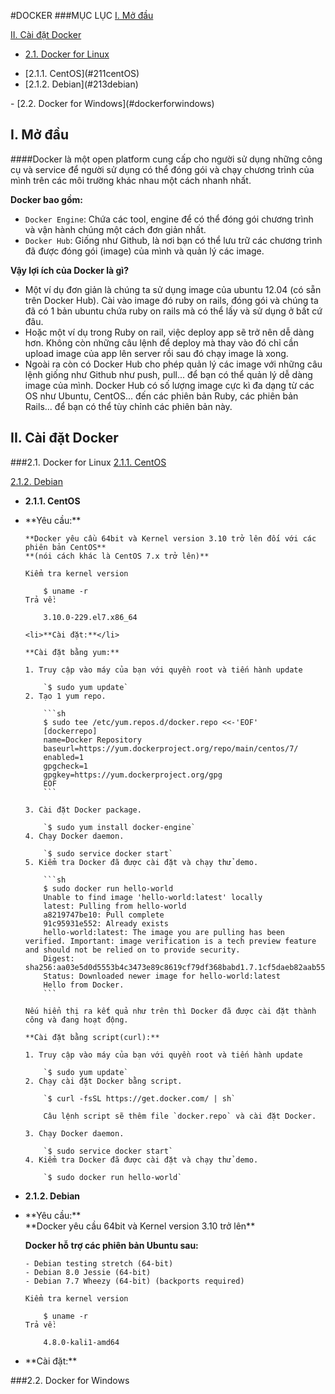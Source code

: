 #DOCKER
###MỤC LỤC
[I. Mở đầu](#modau)


[II. Cài đặt Docker](#caidatdocker)

- [2.1. Docker for Linux](#dockerforlinux)
<ul>
<li>		[2.1.1. CentOS](#211centOS)</li>
<li>		[2.1.2. Debian](#213debian)</li>
</ul>
- [2.2. Docker for Windows](#dockerforwindows) 

<a name="modau"></a>
## I. Mở đầu

####Docker là một open platform cung cấp cho người sử dụng những công cụ và service để người sử dụng có thể đóng gói và chạy chương trình của mình trên các môi trường khác nhau một cách nhanh nhất. 

**Docker bao gồm:**

- `Docker Engine`: Chứa các tool, engine để có thể đóng gói chương trình và vận hành chúng một cách đơn giản nhất.
- `Docker Hub`: Giống như Github, là nơi bạn có thể lưu trữ các chương trình đã được đóng gói (image) của mình và quản lý các image.

**Vậy lợi ích của Docker là gì?** 

- Một ví dụ đơn giản là chúng ta sử dụng image của ubuntu 12.04 (có sẵn trên Docker Hub). Cài vào image đó ruby on rails, đóng gói và chúng ta đã có 1 bản ubuntu chứa ruby on rails mà có thể lấy và sử dụng ở bất cứ đâu. 
- Hoặc một ví dụ trong Ruby on rail, việc deploy app sẽ trở nên dễ dàng hơn. Không còn những câu lệnh để deploy mà thay vào đó chỉ cần upload image của app lên server rồi sau đó chạy image là xong. 
- Ngoài ra còn có Docker Hub cho phép quản lý các image với những câu lệnh giống như Github như push, pull... để bạn có thể quản lý dễ dàng image của mình. Docker Hub có số lượng image cực kì đa dạng từ các OS như Ubuntu, CentOS... đến các phiên bản Ruby, các phiên bản Rails... để bạn có thể tùy chỉnh các phiên bản này.

<a name="caidatdocker"></a>
## II. Cài đặt Docker

<a name="dockerforlinux"></a>
###2.1. Docker for Linux
[2.1.1. CentOS](#211centOS)

[2.1.2. Debian](#212debian)

<a name="211centOS"></a>
- **2.1.1. CentOS**
<ul>
    <li>**Yêu cầu:**</li>

    **Docker yêu cầu 64bit và Kernel version 3.10 trở lên đối với các phiên bản CentOS** 
    **(nói cách khác là CentOS 7.x trở lên)**
    
    Kiểm tra kernel version
    
        $ uname -r
    Trả về:
    
        3.10.0-229.el7.x86_64
    
    <li>**Cài đặt:**</li>
    
    **Cài đặt bằng yum:**

    1. Truy cập vào máy của bạn với quyền root và tiến hành update
    
        `$ sudo yum update`
    2. Tạo 1 yum repo.
    
        ```sh
        $ sudo tee /etc/yum.repos.d/docker.repo <<-'EOF'
        [dockerrepo]
        name=Docker Repository
        baseurl=https://yum.dockerproject.org/repo/main/centos/7/
        enabled=1
        gpgcheck=1
        gpgkey=https://yum.dockerproject.org/gpg
        EOF
        ```

    3. Cài đặt Docker package.
    
        `$ sudo yum install docker-engine`
    4. Chạy Docker daemon.

        `$ sudo service docker start`
    5. Kiểm tra Docker đã được cài đặt và chạy thử demo.

        ```sh
        $ sudo docker run hello-world
        Unable to find image 'hello-world:latest' locally
        latest: Pulling from hello-world
        a8219747be10: Pull complete
        91c95931e552: Already exists
        hello-world:latest: The image you are pulling has been verified. Important: image verification is a tech preview feature and should not be relied on to provide security.
        Digest: sha256:aa03e5d0d5553b4c3473e89c8619cf79df368babd1.7.1cf5daeb82aab55838d
        Status: Downloaded newer image for hello-world:latest
        Hello from Docker.
        ```
    
    Nếu hiển thị ra kết quả như trên thì Docker đã được cài đặt thành công và đang hoạt động.

    **Cài đặt bằng script(curl):**
    
    1. Truy cập vào máy của bạn với quyền root và tiến hành update
    
        `$ sudo yum update`
    2. Chạy cài đặt Docker bằng script.

        `$ curl -fsSL https://get.docker.com/ | sh`
        
        Câu lệnh script sẽ thêm file `docker.repo` và cài đặt Docker.
    
    3. Chạy Docker daemon.

        `$ sudo service docker start`
    4. Kiểm tra Docker đã được cài đặt và chạy thử demo.

        `$ sudo docker run hello-world`
</ul>

<a name="212debian"></a>
- **2.1.2. Debian**
<ul>
<li>**Yêu cầu:**</li>
**Docker yêu cầu 64bit và Kernel version 3.10 trở lên**

**Docker hỗ trợ các phiên bản Ubuntu sau:**

    - Debian testing stretch (64-bit)
    - Debian 8.0 Jessie (64-bit)
    - Debian 7.7 Wheezy (64-bit) (backports required)
    
    Kiểm tra kernel version
    
        $ uname -r
    Trả về:
    
        4.8.0-kali1-amd64
    
<li>**Cài đặt:**</li>


</ul>
<a name="dockerforwindows"></a>
###2.2. Docker for Windows
